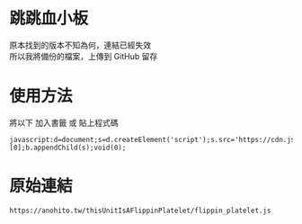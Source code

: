 # 跳跳血小板
原本找到的版本不知為何，連結已經失效 <br>
所以我將備份的檔案，上傳到 GitHub 留存 <br>
 
# 使用方法
將以下 加入書籤 或 貼上程式碼
```
javascript:d=document;s=d.createElement('script');s.src='https://cdn.jsdelivr.net/gh/herobrine1346/anone@1.0/flippin_platelet.js';b=d.getElementsByTagName('body')[0];b.appendChild(s);void(0);
```

# 原始連結

`https://anohito.tw/thisUnitIsAFlippinPlatelet/flippin_platelet.js`
